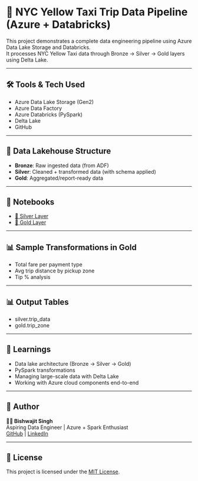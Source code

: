 # 🚖 NYC Yellow Taxi Trip Data Pipeline (Azure + Databricks)

This project demonstrates a complete data engineering pipeline using Azure Data Lake Storage and Databricks.  
It processes NYC Yellow Taxi data through Bronze → Silver → Gold layers using Delta Lake.

---

## 🛠️ Tools & Tech Used
- Azure Data Lake Storage (Gen2)
- Azure Data Factory
- Azure Databricks (PySpark)
- Delta Lake
- GitHub

---

## 📂 Data Lakehouse Structure

- **Bronze**: Raw ingested data (from ADF)
- **Silver**: Cleaned + transformed data (with schema applied)
- **Gold**: Aggregated/report-ready data

---

## 📒 Notebooks

- [🔹 Silver Layer](notebooks/silver.ipynb)
- [🥇 Gold Layer](notebooks/gold.ipynb)

---

## 📊 Sample Transformations in Gold
- Total fare per payment type
- Avg trip distance by pickup zone
- Tip % analysis

---

## 📊 Output Tables

- silver.trip_data
- gold.trip_zone

---

## 🧠 Learnings
- Data lake architecture (Bronze → Silver → Gold)
- PySpark transformations
- Managing large-scale data with Delta Lake
- Working with Azure cloud components end-to-end

---

## 🙋 Author

**👨‍💻 Bishwajit Singh**   
Aspiring Data Engineer | Azure + Spark Enthusiast  
[GitHub](https://github.com/bishwajitSingh123) | [LinkedIn](https://www.linkedin.com/in/bishwajitSingh123)

---

## 📜 License
This project is licensed under the [MIT License](LICENSE).
